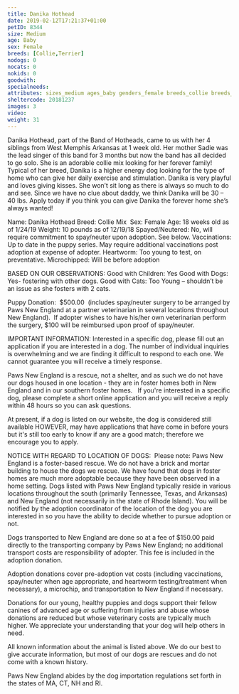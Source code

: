 ```yaml
---
title: Danika Hothead
date: 2019-02-12T17:21:37+01:00
petID: 8344
size: Medium
age: Baby
sex: Female
breeds: [Collie,Terrier]
nodogs: 0
nocats: 0
nokids: 0
goodwith: 
specialneeds: 
attributes: sizes_medium ages_baby genders_female breeds_collie breeds_terrier 
sheltercode: 20181237
images: 3
video: 
weight: 31
---
```


Danika Hothead, part of the Band of Hotheads, came to us with her 4 siblings from West Memphis Arkansas at 1 week old. Her mother Sadie was the lead singer of this band for 3 months but now the band has all decided to go solo. She is an adorable collie mix looking for her forever family! Typical of her breed, Danika is a higher energy dog looking for the type of home who can give her daily exercise and stimulation. Danika is very playful and loves giving kisses. She won&#8217;t sit long as there is always so much to do and see. Since we have no clue about daddy, we think Danika will be 30 &#8211; 40 lbs. Apply today if you think you can give Danika the forever home she&#8217;s always wanted!

Name: Danika Hothead
Breed: Collie Mix&#160;
Sex: Female
Age: 18 weeks old as of 1/24/19
Weight: 10 pounds as of 12/19/18
Spayed/Neutered: No, will require commitment to spay/neuter upon adoption. See below.
Vaccinations: Up to date in the puppy series. May require additional vaccinations post adoption at expense of adopter.
Heartworm: Too young to test, on preventative.
Microchipped: Will be before adoption

BASED ON OUR OBSERVATIONS: 
Good with Children: Yes
Good with Dogs: Yes- fostering with other dogs.
Good with Cats: Too Young &#8211; shouldn&#8217;t be an issue as she fosters with 2 cats.


Puppy Donation: &#160;$500.00 &#160;(includes spay/neuter surgery to be arranged by Paws New England at a partner veterinarian in several locations throughout New England).&#160; If adopter wishes to have his/her own veterinarian perform the surgery, $100 will be reimbursed upon proof of spay/neuter.

IMPORTANT INFORMATION:
Interested in a specific dog, please fill out an application if you are interested in a dog. The number of individual inquiries is overwhelming and we are finding it difficult to respond to each one. We cannot guarantee you will receive a timely response.

Paws New England is a rescue, not a shelter, and as such we do not have our dogs housed in one location - they are in foster homes both in New England and in our southern foster homes. &#160; If you're interested in a specific dog, please complete a short online application and you will receive a reply within 48 hours so you can ask questions.

At present, if a dog is listed on our website, the dog is considered still available HOWEVER, may have applications that have come in before yours but it's still too early to know if any are a good match; therefore we encourage you to apply.


NOTICE WITH REGARD TO LOCATION OF DOGS: &#160;Please note: Paws New England is a foster-based rescue. We do not have a brick and mortar building to house the dogs we rescue. We have found that dogs in foster homes are much more adoptable because they have been observed in a home setting. Dogs listed with Paws New England typically reside in various locations throughout the south (primarily Tennessee, Texas, and Arkansas) and New England (not necessarily in the state of Rhode Island). You will be notified by the adoption coordinator of the location of the dog you are interested in so you have the ability to decide whether to pursue adoption or not.

Dogs transported to New England are done so at a fee of $150.00 paid directly to the transporting company by Paws New England; no additional transport costs are responsibility of adopter. This fee is included in the adoption donation.

Adoption donations cover pre-adoption vet costs (including vaccinations, spay/neuter when age appropriate, and heartworm testing/treatment when necessary), a microchip, and transportation to New England if necessary.

Donations for our young, healthy puppies and dogs support their fellow canines of advanced age or suffering from injuries and abuse whose donations are reduced but whose veterinary costs are typically much higher. We appreciate your understanding that your dog will help others in need.

All known information about the animal is listed above. We do our best to give accurate information, but most of our dogs are rescues and do not come with a known history.

Paws New England abides by the dog importation regulations set forth in the states of MA, CT, NH and RI.